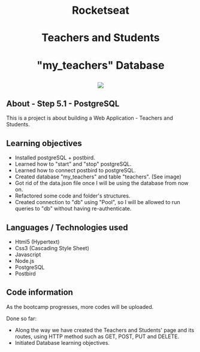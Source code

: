 
<h1 align="center">Rocketseat</h1>

<h1 align="center"><b>Teachers and Students</b></h1>

<h1 align="center"><p>"my_teachers" Database</p>
    <img src="https://ik.imagekit.io/cnbmdh4b9w/my_teachers_db.jpg_FwVPFWG3ShD.png">   
</h1>



## About - Step 5.1 - PostgreSQL
This is a project is about building a Web Application - Teachers and Students.

## Learning objectives 
- Installed postgreSQL + postbird.
- Learned how to "start" and "stop" postgreSQL.
- Learned how to connect postbird to postgreSQL.
- Created database "my_teachers" and table "teachers". (See image)
- Got rid of the data.json file once I will be using the database from now on.
- Refactored some code and folder's structures.  
- Created connection to "db" using "Pool", so I will be allowed to run queries to "db" without having re-authenticate.
 
## Languages / Technologies used
- Html5 (Hypertext)
- Css3 (Cascading Style Sheet)
- Javascript
- Node.js
- PostgreSQL
- Postbird

## Code information
As the bootcamp progresses, more codes will be uploaded.

Done so far:  
- Along the way we have created the Teachers and Students' page and its routes, using HTTP method such as GET, POST, PUT and DELETE. 
- Initiated Database learning objectives.


